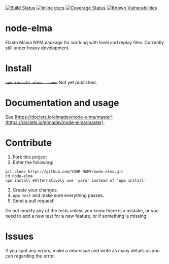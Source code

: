 [![Build Status](https://travis-ci.org/elmadev/node-elma.svg?branch=master)](https://travis-ci.org/elmadev/node-elma) [![Inline docs](http://inch-ci.org/github/elmadev/node-elma.svg?branch=master)](http://inch-ci.org/github/elmadev/node-elma) [![Coverage Status](https://coveralls.io/repos/github/elmadev/node-elma/badge.svg?branch=master)](https://coveralls.io/github/elmadev/node-elma?branch=master) [![Known Vulnerabilities](https://snyk.io/test/github/elmadev/node-elma/badge.svg)](https://snyk.io/test/github/elmadev/node-elma)

# node-elma
Elasto Mania NPM package for working with level and replay files. Currently still under heavy development.

# Install
~~```npm install elma --save```~~ Not yet published.

# Documentation and usage
See [https://doclets.io/elmadev/node-elma/master](https://doclets.io/elmadev/node-elma/master).

# Contribute
1. Fork this project
2. Enter the following:
```shell
git clone https://github.com/YOUR-NAME/node-elma.git
cd node-elma
npm install #Alternatively use 'yarn' instead of 'npm install'
```
3. Create your changes.
4. ```npm test``` and make sure everything passes.
5. Send a pull request!

Do not modify any of the tests unless you know there is a mistake, or you need to add a new test for a new feature, or if something is missing.

# Issues
If you spot any errors, make a new issue and write as many details as you can regarding the error.
